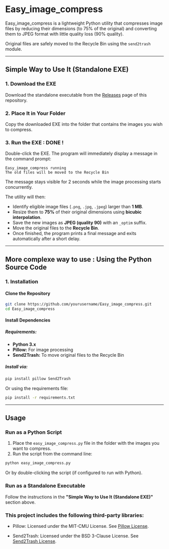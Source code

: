 # Easy_image_compress

Easy_image_compress is a lightweight Python utility that compresses image files by reducing their dimensions (to 75% of the original) and converting them to JPEG format with little quality loss (90% quality). 

Original files are safely moved to the Recycle Bin using the `send2trash` module.

---

## Simple Way to Use It (Standalone EXE)

### 1. Download the EXE
Download the standalone executable from the [Releases](#) page of this repository.

### 2. Place It in Your Folder
Copy the downloaded EXE into the folder that contains the images you wish to compress.

### 3. Run the EXE : DONE !
Double-click the EXE. The program will immediately display a message in the command prompt:

```
Easy_image_compress running
The old files will be moved to the Recycle Bin
```


The message stays visible for 2 seconds while the image processing starts concurrently.

The utility will then:
- Identify eligible image files (`.png`, `.jpg`, `.jpeg`) larger than **1 MB**.
- Resize them to **75%** of their original dimensions using **bicubic interpolation**.
- Save the new images as **JPEG (quality 90)** with an `_optim` suffix.
- Move the original files to the **Recycle Bin**.
- Once finished, the program prints a final message and exits automatically after a short delay.

---

## More complexe way to use : Using the Python Source Code

### 1. Installation

#### Clone the Repository
```bash
git clone https://github.com/yourusername/Easy_image_compress.git
cd Easy_image_compress
```

#### Install Dependencies

##### Requirements:
- **Python 3.x**
- **Pillow:** For image processing
- **Send2Trash:** To move original files to the Recycle Bin

##### Install via:
```bash
pip install pillow Send2Trash
```
Or using the requirements file:
```bash
pip install -r requirements.txt
```

---

## Usage

### Run as a Python Script
1. Place the `easy_image_compress.py` file in the folder with the images you want to compress.
2. Run the script from the command line:
```bash
python easy_image_compress.py
```
Or by double-clicking the script (if configured to run with Python).

### Run as a Standalone Executable
Follow the instructions in the **"Simple Way to Use It (Standalone EXE)"** section above.


### This project includes the following third-party libraries: ###

- Pillow: Licensed under the MIT-CMU License. See [Pillow License](https://github.com/python-pillow/Pillow/blob/master/LICENSE).

- Send2Trash: Licensed under the BSD 3-Clause License. See [Send2Trash License](https://github.com/arsenetar/send2trash/blob/master/LICENSE).
